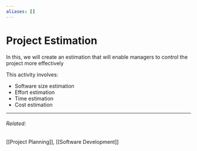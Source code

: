 ```yaml
---
aliases: []
---
```

# Project Estimation
In this, we will create an estimation that will enable managers to control the project more effectively

This activity involves:
- Software size estimation
- Effort estimation
- Time estimation
- Cost estimation



---
###### Related: 
[[Project Planning]], [[Software Development]]